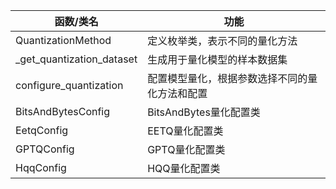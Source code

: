 |函数/类名| 功能|
|---|---|
|QuantizationMethod| 定义枚举类，表示不同的量化方法|
|_get_quantization_dataset| 生成用于量化模型的样本数据集|
|configure_quantization| 配置模型量化，根据参数选择不同的量化方法和配置|
|BitsAndBytesConfig| BitsAndBytes量化配置类|
|EetqConfig| EETQ量化配置类|
|GPTQConfig| GPTQ量化配置类|
|HqqConfig| HQQ量化配置类|
